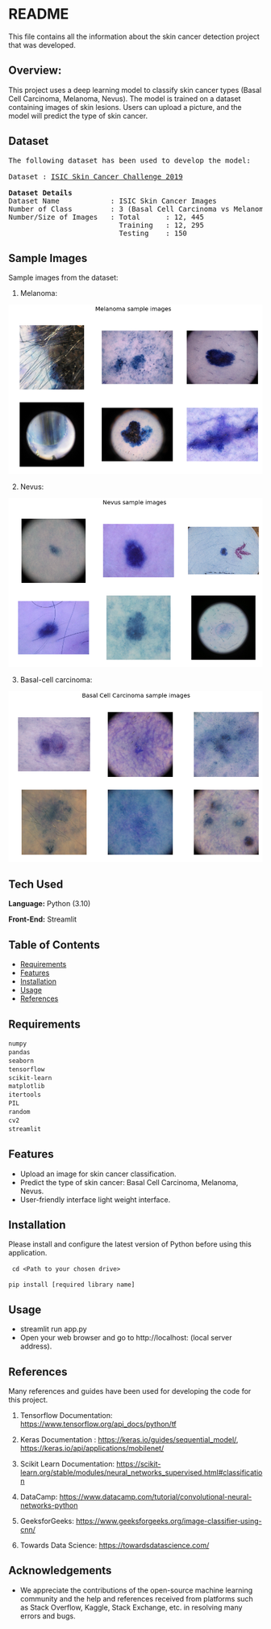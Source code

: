 # README

This file contains all the information about the skin cancer detection project that was developed. 

## Overview: 
This project uses a deep learning model to classify skin cancer types (Basal Cell Carcinoma, Melanoma, Nevus). The model is trained on a dataset containing images of skin lesions. Users can upload a picture, and the model will predict the type of skin cancer.

## Dataset
<pre>
The following dataset has been used to develop the model:
  
Dataset : <a href=https://challenge.isic-archive.com/data/>ISIC Skin Cancer Challenge 2019</a>

<b>Dataset Details</b>
Dataset Name            : ISIC Skin Cancer Images 
Number of Class         : 3 (Basal Cell Carcinoma vs Melanoma vs Nevus)
Number/Size of Images   : Total      : 12, 445
                          Training   : 12, 295
                          Testing    : 150 </pre>
## Sample Images

Sample images from the dataset:

1. Melanoma:

![Melanoma-Sample-Images-ISIC](Images/Melenoma_samples_images.png)

2. Nevus:

![Nevus-Sample-Images-ISIC](Images/Nevus_sample_images.png)

3. Basal-cell carcinoma:

![Basal-cell carcinoma-Sample-Images-ISIC](Images/bcc_sample_images.png)

## Tech Used 

**Language:** Python (3.10)

**Front-End:** Streamlit

## Table of Contents
- [Requirements](#requirements)
- [Features](#features)
- [Installation](#installation)
- [Usage](#usage)
- [References](#reference)

## Requirements
```bash
numpy
pandas
seaborn
tensorflow
scikit-learn
matplotlib
itertools
PIL 
random
cv2         
streamlit
```

## Features

- Upload an image for skin cancer classification.
- Predict the type of skin cancer: Basal Cell Carcinoma, Melanoma, Nevus.
- User-friendly interface light weight interface. 

## Installation

Please install and configure the latest version of Python before using this application. 

` cd <Path to your chosen drive>` 

`pip install [required library name]`

## Usage
- streamlit run app.py
- Open your web browser and go to http://localhost: (local server address).

## References

Many references and guides have been used for developing the code for this project.  

1. Tensorflow Documentation: https://www.tensorflow.org/api_docs/python/tf

2. Keras Documentation : https://keras.io/guides/sequential_model/, https://keras.io/api/applications/mobilenet/

3. Scikit Learn Documentation: https://scikit-learn.org/stable/modules/neural_networks_supervised.html#classification

4. DataCamp: https://www.datacamp.com/tutorial/convolutional-neural-networks-python

5. GeeksforGeeks: https://www.geeksforgeeks.org/image-classifier-using-cnn/

6. Towards Data Science: https://towardsdatascience.com/


## Acknowledgements

- We appreciate the contributions of the open-source machine learning community and the help and references received from platforms such as Stack Overflow, Kaggle, Stack Exchange, etc. in resolving many errors and bugs. 
